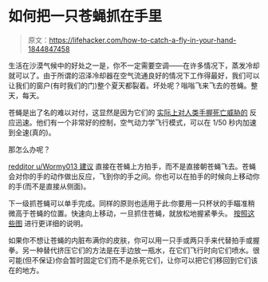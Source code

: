 # 如何把一只苍蝇抓在手里

> 原文：<https://lifehacker.com/how-to-catch-a-fly-in-your-hand-1844847458>

生活在沙漠气候中的好处之一是，你不一定需要空调——在许多情况下，蒸发冷却就可以了。由于所谓的沼泽冷却器在空气流通良好的情况下工作得最好，我们可以让我们的窗户(有时我们的门)整个夏天都裂着。坏处呢？嗡嗡飞来飞去的苍蝇。整天，每天。



苍蝇是出了名的难以对付，这显然是因为它们的 [实际上对人类手握死亡威胁的](https://blog.nationalgeographic.org/2014/04/10/mystery-solved-why-flies-are-so-hard-to-swat) 反应迅速。他们有一个非常好的控制，空气动力学飞行模式，可以在 1/50 秒内加速到全速(真的)。

那怎么办呢？

[redditor u/Wormy013 建议](https://www.reddit.com/r/lifehacks/comments/ig2xv2/want_to_catch_a_fly_try_clapping_directly_above) 直接在苍蝇上方拍手，而不是直接朝苍蝇飞去。苍蝇会对你的手的动作做出反应，飞到你的手之间。你也可以在拍手的时候向上移动你的手(而不是直接从侧面)。

下一级抓苍蝇可以单手完成。同样的原则也适用于此:你要用一只杯状的手瞄准稍微高于苍蝇的位置。快速向上移动，一旦抓住苍蝇，就放松地握紧拳头。 [按照这些图](https://imgur.com/wVuafaW) 进行更详细的说明。

如果你不想让苍蝇的内脏布满你的皮肤，你可以用一只手或两只手来代替拍手或握拳。另一种替代挤压它们的方法是在手边放一瓶水，在它们飞行时向它们喷水。很可能(但不保证)你会暂时固定它们而不是杀死它们，让你可以把它们移回到它们该在的地方。